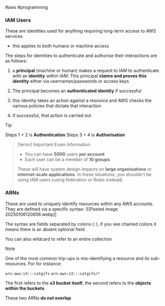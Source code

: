 #aws #programming 

### IAM Users

These are identities used for anything requiring long-term access to AWS services
- this applies to both humans or machine access

The steps for identities to authenticate and authorise their interactions are as follows:
1. a **principal** (machine or human) makes a request to IAM to authenticate with an **identity** within IAM. This principal **claims and proves this identity** either via usernames/passwords or access keys
2. The principal becomes an **authenticated identity** if successful
   
3. this identity takes an action against a resource and AWS checks the various policies that dictate that interaction
4. if successful, that action is carried out

>[!tip]
>Steps 1 + 2 is **Authentication**
>Steps 3 + 4 is **Authorisation**

>[!error] Important Exam Information
>- You can have **5000** users **per account**
>- Each user can be a member of **10 groups**
>  
>  These will have system design impacts on **large organisations** or **internet-scale applications.** In these situations, you shouldn't be using IAM users (using federation or Roles instead)

### ARNs

These are used to uniquely identify resources within any AWS accounts. They are defined via a specific syntax:
![[Pasted image 20250106120856.webp]]

The syntax are fields separated by colons (`:`), if you see chained colons it means there is an absent optional field

You can also wildcard to refer to an entire collection

>[!note]
>One of the most common trip-ups is mis-identifying a resource and its sub-resources. For for instance:
>
>`arn:aws:s3:::catgifs`
>`arn:aws:s3:::catgifs/*`
>
>The first refers to the **s3 bucket itself**, the second refers to the **objects within the buckets**
>
>These two ARNs **do not overlap**


